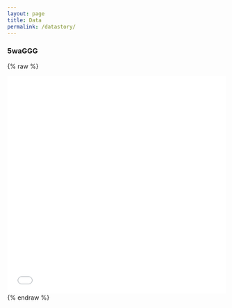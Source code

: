 ```yaml
---
layout: page
title: Data
permalink: /datastory/
---
```


### 5waGGG

{% raw %}
<iframe frameborder="no" border="0" marginwidth="0" marginheight="0" width="100%" height="500" src="../ressources/plot.html"></iframe>
{% endraw %}